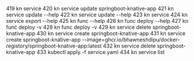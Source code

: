 419  kn service
420  kn service update springboot-knative-app
421  kn service update --help
422  kn service update --help
423  kn service
424  kn service export --help
425  kn func --help
426  kn func deploy --help
427  kn func deploy -v
428  kn func deploy -v
429  kn service delete springboot-knative-app
430  kn service create springboot-knative-app
431  kn service create springboot-knative-app --image=ghcr.io/bhawneshdipu/docker-registory/springboot-knative-app:latest
432  kn service delete springboot-knative-app
433  kubectl apply -f service.yaml
434  kn service list
